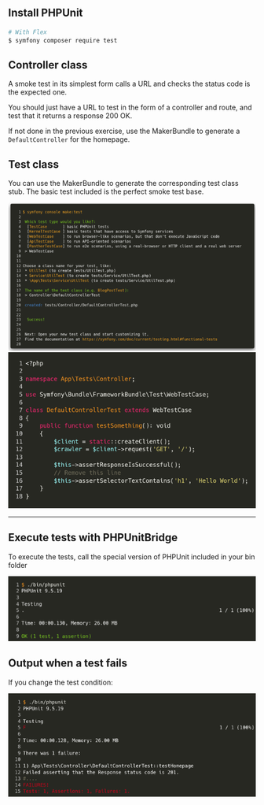 ## Install PHPUnit

```bash
# With Flex
$ symfony composer require test
```

## Controller class

A smoke test in its simplest form calls a URL and checks the status code is the expected one.

You should just have a URL to test in the form of a controller and route, and test that it returns a response 200 OK.

If not done in the previous exercise, use the MakerBundle to generate a `DefaultController` for the homepage.

## Test class

You can use the MakerBundle to generate the corresponding test class stub. The basic test included is the perfect smoke test base.

![3.3.1](../assets/03-Tests/3-Write%20your%20first%20smoke%20test/3.3.1.png)
![3.3.2](../assets/03-Tests/3-Write%20your%20first%20smoke%20test/3.3.2.png)

---

## Execute tests with PHPUnitBridge

To execute the tests, call the special version of PHPUnit included in your bin folder

![3.3.3](../assets/03-Tests/3-Write%20your%20first%20smoke%20test/3.3.3.png)

## Output when a test fails

If you change the test condition:

![3.3.4](../assets/03-Tests/3-Write%20your%20first%20smoke%20test/3.3.4.png)